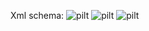Xml schema:
![pilt](https://github.com/user-attachments/assets/96f0c1f7-a75c-4272-9d8d-8ff946293224)
![pilt](https://github.com/user-attachments/assets/82c42f34-72a8-48fa-8909-81274f3839c2)
![pilt](https://github.com/user-attachments/assets/b6f2dcd7-f497-4264-9a49-b4372ff21235)

